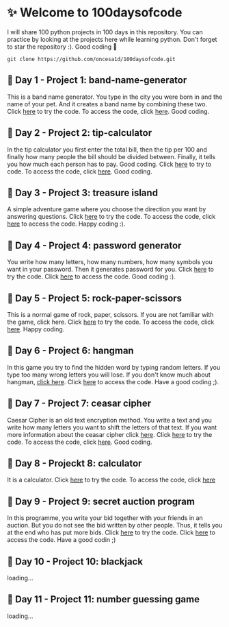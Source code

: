 # ✨ Welcome to 100daysofcode
I will share 100 python projects in 100 days in this repository. You can practice by looking at the projects here while learning python. Don't forget to star the repository :). Good coding 🎇

```
git clone https://github.com/oncesa1d/100daysofcode.git
```
## 📌 Day 1 - Project 1: band-name-generator
This is a band name generator. You type in the city you were born in and the name of your pet. And it creates a band name by combining these two. Click [here](https://appbrewery.github.io/python-day1-demo/) to try the code.
To access the code, click [here](https://github.com/oncesa1d/100daysofcode/tree/main/band-name-generator). Good coding.

## 📌 Day 2 - Project 2: tip-calculator
In the tip calculator you first enter the total bill, then the tip per 100 and finally how many people the bill should be divided between. Finally, it tells you how much each person has to pay. Good coding. Click [here](https://appbrewery.github.io/python-day2-demo/) to try to code. To access the code, click [here](https://github.com/oncesa1d/100daysofcode/tree/main/Day-2%20tip-calculator). Good coding.

## 📌 Day 3 - Project 3: treasure island
 A simple adventure game where you choose the direction you want by answering questions. Click [here](https://appbrewery.github.io/python-day3-demo/) to try the code. To access the code, click [here](https://github.com/oncesa1d/100daysofcode/tree/main/treasure-island) to access the code. Happy coding :).

## 📌 Day 4 - Project 4: password generator
You write how many letters, how many numbers, how many symbols you want in your password. Then it generates password for you. Click [here]([https://appbrewery.github.io/python-day3-demo/](https://appbrewery.github.io/python-day5-demo/)) to try the code. Click [here](https://github.com/oncesa1d/100daysofcode/tree/main/passwords-generator) to access the code. Good coding :).

## 📌 Day 5 - Project 5: rock-paper-scissors
This is a normal game of rock, paper, scissors. If you are not familiar with the game, click here. Click [here](https://appbrewery.github.io/python-day4-demo/) to try the code. To access the code, click [here](https://github.com/oncesa1d/100daysofcode/tree/main/rock-paper-scissors). Happy coding.

## 📌 Day 6 - Project 6: hangman
In this game you try to find the hidden word by typing random letters. If you type too many wrong letters you will lose. If you don't know much about hangman, [click here](https://en.wikipedia.org/wiki/Hangman_(game)). Click [here](https://github.com/oncesa1d/100daysofcode/tree/main/hangman) to access the code. Have a good coding ;).

## 📌 Day 7 - Project 7: ceasar cipher
Caesar Cipher is an old text encryption method. You write a text and you write how many letters you want to shift the letters of that text. If you want more information about the ceasar cipher click [here](https://en.wikipedia.org/wiki/Caesar_cipher). Click [here](https://appbrewery.github.io/python-day8-demo/) to try the code.
To access the code, click [here](https://github.com/oncesa1d/100daysofcode/tree/main/caesar-cipher). Good coding.

## 📌 Day 8 - Projeckt 8: calculator
It is a calculator. Click [here](https://appbrewery.github.io/python-day10-demo/) to try the code. To access the code, click [here](https://github.com/oncesa1d/100daysofcode/tree/main/calculator)

## 📌 Day 9 - Project 9: secret auction program
In this programme, you write your bid together with your friends in an auction. But you do not see the bid written by other people. Thus, it tells you at the end who has put more bids. Click [here](https://appbrewery.github.io/python-day9-demo/) to try the code. Click [here](https://github.com/oncesa1d/100daysofcode/tree/main/secret%20auction%20program) to access the code. Have a good codin ;)

## 📌 Day 10 - Project 10: blackjack
loading...

## 📌 Day 11 - Project 11: number guessing game
loading...

